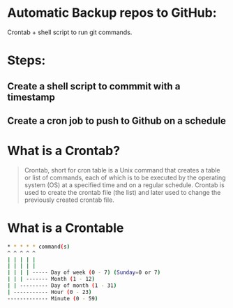 # Automatic Backup repos to GitHub: 
Crontab + shell script to run git commands. 



# Steps:  
## Create a shell script to commmit with a timestamp

## Create a cron job to push to Github on a schedule



# What is a Crontab? 
> Crontab, short for cron table is a Unix command that creates a table or list of commands, each of which is to be executed by the operating system (OS) at a specified time and on a regular schedule. Crontab is used to create the crontab file (the list) and later used to change the previously created crontab file.


# What is a Crontable
```sh 
* * * * * command(s)
^ ^ ^ ^ ^
| | | | |     
| | | | |     
| | | | ----- Day of week (0 - 7) (Sunday=0 or 7)
| | | ------- Month (1 - 12)
| | --------- Day of month (1 - 31)
| ----------- Hour (0 - 23)
------------- Minute (0 - 59)
```


